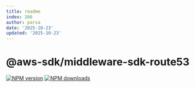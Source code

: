 ```yaml
---
title: readme
index: 266
author: parsa
date: '2025-10-23'
updated: '2025-10-23'
---
```

# @aws-sdk/middleware-sdk-route53

[![NPM version](https://img.shields.io/npm/v/@aws-sdk/middleware-sdk-route53/latest.svg)](https://www.npmjs.com/package/@aws-sdk/middleware-sdk-route53)
[![NPM downloads](https://img.shields.io/npm/dm/@aws-sdk/middleware-sdk-route53.svg)](https://www.npmjs.com/package/@aws-sdk/middleware-sdk-route53)
